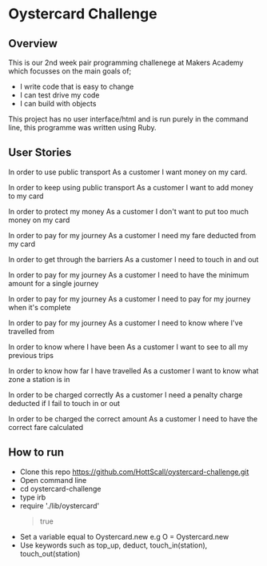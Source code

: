 <h1> Oystercard Challenge </h1>

<h2> Overview </h2>

This is our 2nd week pair programming challenege at Makers Academy which focusses on the main goals of; 

- I write code that is easy to change
- I can test drive my code 
- I can build with objects 

This project has no user interface/html and is run purely in the command line, this programme was written using Ruby. 


<h2>User Stories</h2>

In order to use public transport
As a customer
I want money on my card. 

In order to keep using public transport
As a customer
I want to add money to my card

In order to protect my money
As a customer
I don't want to put too much money on my card

In order to pay for my journey
As a customer
I need my fare deducted from my card

In order to get through the barriers
As a customer
I need to touch in and out

In order to pay for my journey
As a customer
I need to have the minimum amount for a single journey

In order to pay for my journey
As a customer
I need to pay for my journey when it's complete

In order to pay for my journey
As a customer
I need to know where I've travelled from

In order to know where I have been
As a customer
I want to see to all my previous trips

In order to know how far I have travelled
As a customer
I want to know what zone a station is in

In order to be charged correctly
As a customer
I need a penalty charge deducted if I fail to touch in or out

In order to be charged the correct amount
As a customer
I need to have the correct fare calculated

<h2> How to run </h2> 

- Clone this repo https://github.com/HottScall/oystercard-challenge.git
- Open command line 
- cd oystercard-challenge
- type irb
- require './lib/oystercard'
  > true 
- Set a variable equal to Oystercard.new e.g O = Oystercard.new
- Use keywords such as top_up, deduct, touch_in(station), touch_out(station)
